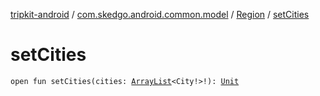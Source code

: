 [tripkit-android](../../index.md) / [com.skedgo.android.common.model](../index.md) / [Region](index.md) / [setCities](./set-cities.md)

# setCities

`open fun setCities(cities: `[`ArrayList`](https://docs.oracle.com/javase/7/docs/api/java/util/ArrayList.html)`<City!>!): `[`Unit`](https://kotlinlang.org/api/latest/jvm/stdlib/kotlin/-unit/index.html)
